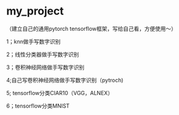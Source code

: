 # my_project
（建立自己的通用pytorch tensorflow框架，写给自己看，方便使用～）

1；knn做手写数字识别

2；线性分类器做手写数字识别

3；卷积神经网络做手写数字识别

4;自己写卷积神经网络做手写数字识别（pytroch)

5; tensorflow分类CIAR10（VGG，ALNEX）

6；tensorflow分类MNIST

